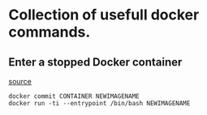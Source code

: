 # Collection of usefull docker commands.

## Enter a stopped Docker container

[source](https://github.com/jpetazzo/nsenter/issues/27)

```
docker commit CONTAINER NEWIMAGENAME
docker run -ti --entrypoint /bin/bash NEWIMAGENAME
```

